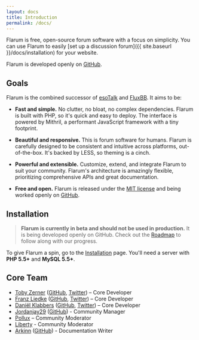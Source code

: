 ```yaml
---
layout: docs
title: Introduction
permalink: /docs/
---
```

Flarum is free, open-source forum software with a focus on simplicity. You can use Flarum to easily [set up a discussion forum]({{ site.baseurl }}/docs/installation) for your website.

Flarum is developed openly on [GitHub](https://github.com/flarum/flarum).

## Goals

Flarum is the combined successor of [esoTalk](http://esotalk.org) and [FluxBB](http://fluxbb.org). It aims to be:

- **Fast and simple.** No clutter, no bloat, no complex dependencies. Flarum is built with PHP, so it's quick and easy to deploy. The interface is powered by Mithril, a performant JavaScript framework with a tiny footprint.

- **Beautiful and responsive.** This is forum software for humans. Flarum is carefully designed to be consistent and intuitive across platforms, out-of-the-box. It's backed by LESS, so theming is a cinch.

- **Powerful and extensible.** Customize, extend, and integrate Flarum to suit your community. Flarum's architecture is amazingly flexible, prioritizing comprehensive APIs and great documentation.

- **Free and open.** Flarum is released under the [MIT license](https://github.com/flarum/flarum/blob/master/LICENSE) and being worked openly on [GitHub](https://github.com/flarum/flarum).

## Installation

> **Flarum is currently in beta and should not be used in production.** It is being developed openly on GitHub. Check out the [Roadmap](http://flarum.org/roadmap) to follow along with our progress.

To give Flarum a spin, go to the [Installation](http://flarum.org/docs/installation) page. You'll need a server with **PHP 5.5+** and **MySQL 5.5+**.

## Core Team

- [Toby Zerner](http://discuss.flarum.org/u/Toby) ([GitHub](http://github.com/tobscure), [Twitter](http://twitter.com/tobscure)) – Core Developer
- [Franz Liedke](http://discuss.flarum.org/u/Franz) ([GitHub](http://github.com/franzliedke), [Twitter](http://twitter.com/franzliedke)) – Core Developer
- [Daniël Klabbers](http://discuss.flarum.org/u/luceos) ([GitHub](http://github.com/luceos), [Twitter](http://twitter.com/luceos)) – Core Developer
- [Jordanjay29](http://discuss.flarum.org/u/jordanjay29) ([GitHub](http://github.com/jordanjay29)) - Community Manager
- [Pollux](https://discuss.flarum.org/u/Pollux) – Community Moderator
- [Liberty](https://discuss.flarum.org/u/Liberty) - Community Moderator
- [Arkinn](http://discuss.flarum.org/u/Arkinn) ([GitHub](https://github.com/Arkinn)) - Documentation Writer
